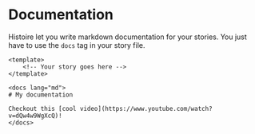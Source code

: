 # Documentation

Histoire let you write markdown documentation for your stories. You just have to use the `docs` tag in your story file.

```vue{5-9}
<template>
    <!-- Your story goes here -->
</template>

<docs lang="md">
# My documentation

Checkout this [cool video](https://www.youtube.com/watch?v=dQw4w9WgXcQ)!
</docs>
```
